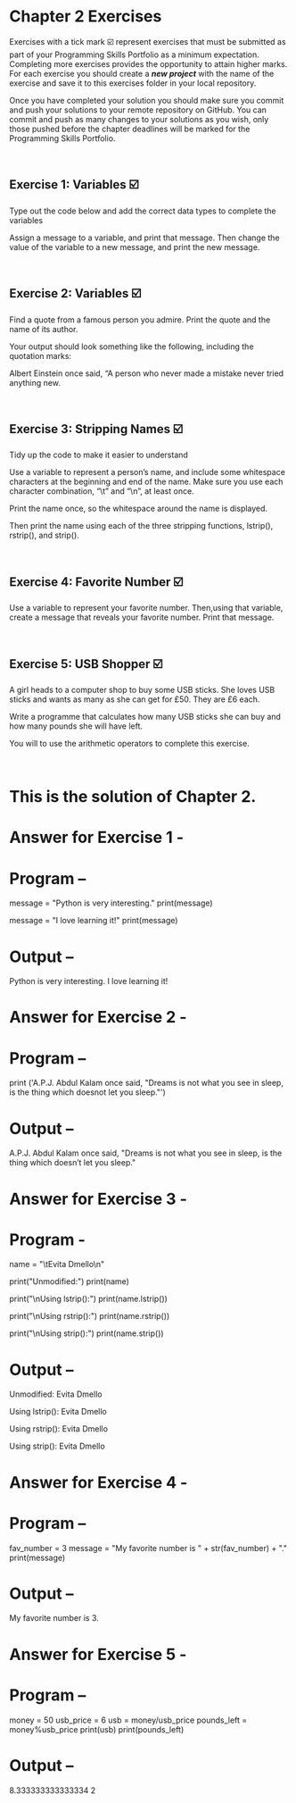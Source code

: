 # Chapter 2 Exercises

Exercises with a tick mark :ballot_box_with_check: represent exercises that must be submitted as part of your Programming Skills Portfolio as a minimum expectation. Completing more exercises provides the opportunity to attain higher marks. For each exercise you should create a _**new project**_ with the name of the exercise and save it to this exercises folder in your local repository.

Once you have completed your solution you should make sure you commit and push your solutions to your remote repository on GitHub. You can commit and push as many changes to your solutions as you wish, only those pushed before the chapter deadlines will be marked for the Programming Skills Portfolio.  


&nbsp;

## Exercise 1: Variables :ballot_box_with_check:

Type out the code below and add the correct data types to complete the variables

Assign a message to a variable, and print that message.
Then change the value of the variable to a new message, and print the new
message.

&nbsp;
&nbsp;
&nbsp;
## Exercise 2: Variables :ballot_box_with_check:

Find a quote from a famous person you admire. Print the quote and the name of its author. 

Your output should look something like the following, including the quotation marks:

Albert Einstein once said, “A person who never made a mistake never tried anything new.


&nbsp;
&nbsp;
&nbsp;
## Exercise 3: Stripping Names :ballot_box_with_check:

Tidy up the code to make it easier to understand

Use a variable to represent a person’s name, and include some whitespace characters at the beginning and end of the name. Make sure you use each character combination, “\t” and “\n”, at least once.

Print the name once, so the whitespace around the name is displayed. 

Then print the name using each of the three stripping functions, lstrip(), rstrip(), and strip().


&nbsp;
&nbsp;
&nbsp;
## Exercise 4: Favorite Number :ballot_box_with_check:
Use a variable to represent your favorite number. Then,using that variable, create a message that reveals your favorite number. Print
that message.

&nbsp;
&nbsp;
&nbsp;

## Exercise 5: USB Shopper :ballot_box_with_check:

A girl heads to a computer shop to buy some USB sticks. She loves USB sticks and wants as many as she can get for £50. They are £6 each.

Write a programme that calculates how many USB sticks she can buy and how many pounds she will have left.

You will to use the arithmetic operators to complete this exercise.

&nbsp;
&nbsp;
&nbsp;

# This is the solution of Chapter 2.

# Answer for Exercise 1 -

# Program – 
message = "Python is very interesting."
print(message)

message = "I love learning it!"
print(message)

# Output – 
Python is very interesting.
I love learning it!

# Answer for Exercise 2 -

# Program – 
print ('A.P.J. Abdul Kalam once said, "Dreams is not what you see in sleep, is the thing which doesnot let you sleep."')

# Output – 
A.P.J. Abdul Kalam once said, "Dreams is not what you see in sleep, is the thing which doesn’t let you sleep."

# Answer for Exercise 3 -

# Program - 
name = "\tEvita Dmello\n"

print("Unmodified:")
print(name)

print("\nUsing lstrip():")
print(name.lstrip())

print("\nUsing rstrip():")
print(name.rstrip())

print("\nUsing strip():")
print(name.strip())

# Output – 
Unmodified:
	Evita Dmello


Using lstrip():
Evita Dmello


Using rstrip():
	Evita Dmello

Using strip():
Evita Dmello

# Answer for Exercise 4 - 

# Program –
fav_number = 3
message = "My favorite number is " + str(fav_number) + "."
print(message)

# Output – 
My favorite number is 3.

# Answer for Exercise 5 -

# Program –
money = 50
usb_price = 6
usb = money/usb_price
pounds_left = money%usb_price
print(usb)
print(pounds_left)

# Output – 
8.333333333333334
2



